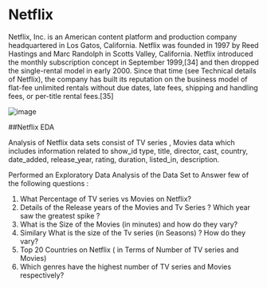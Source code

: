 # Netflix
Netflix, Inc. is an American content platform and production company headquartered in Los Gatos, California. Netflix was founded in 1997 by Reed Hastings and Marc Randolph in Scotts Valley, California. Netflix introduced the monthly subscription concept in September 1999,[34] and then dropped the single-rental model in early 2000. Since that time (see Technical details of Netflix), the company has built its reputation on the business model of flat-fee unlimited rentals without due dates, late fees, shipping and handling fees, or per-title rental fees.[35]

![image](https://user-images.githubusercontent.com/19268537/116276509-3b845180-a7a2-11eb-9dfc-126095bac98a.png)


##Netflix EDA

Analysis of Netflix data sets consist of TV series , Movies data which includes information related to 
show_id	type,	title,	director,	cast,	country,	date_added,	release_year,	rating,	duration,	listed_in,	description.

Performed an Exploratory Data Analysis of the Data Set to Answer few of the following questions :

1. What Percentage of TV series vs Movies on Netflix?
2. Details of the Release years of the Movies and Tv Series ? Which year saw the greatest spike ?
3. What is the Size of the Movies (in minutes) and how do they vary? 
4. Similary What is the size of the Tv series (in Seasons) ? How do they vary?
5. Top 20 Countries on Netflix ( in Terms of Number of TV series and Movies)
6. Which genres have the highest number of TV series and Movies respectively?
